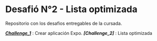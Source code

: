 # Desafió N°2 - Lista optimizada

Repositorio con los desafios entregables de la cursada.

__***[Challenge_1]***__ : Crear aplicación Expo.
__***[Challenge_2]***__ : Lista optimizada


[Challenge_1]: <https://github.com/KingMacking/KM-MobileAppsDev/tree/Challenge_1>
[Challenge_1]: <https://github.com/KingMacking/KM-MobileAppsDev/tree/Challenge_2>